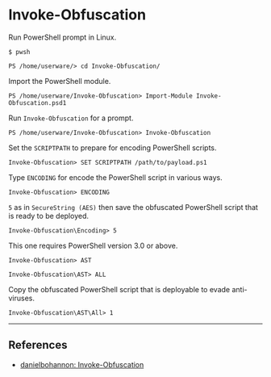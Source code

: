 # Invoke-Obfuscation

Run PowerShell prompt in Linux.

```
$ pwsh

PS /home/userware/> cd Invoke-Obfuscation/
```

Import the PowerShell module.

```
PS /home/userware/Invoke-Obfuscation> Import-Module Invoke-Obfuscation.psd1
```

Run `Invoke-Obfuscation` for a prompt.

```
PS /home/userware/Invoke-Obfuscation> Invoke-Obfuscation
```

Set the `SCRIPTPATH` to prepare for encoding PowerShell scripts.

```
Invoke-Obfuscation> SET SCRIPTPATH /path/to/payload.ps1
```

Type `ENCODING` for encode the PowerShell script in various ways.

```
Invoke-Obfuscation> ENCODING
```

`5` as in `SecureString (AES)` then save the obfuscated PowerShell script that is ready to be deployed.

```
Invoke-Obfuscation\Encoding> 5
```

This one requires PowerShell version 3.0 or above.

```
Invoke-Obfuscation> AST

Invoke-Obfuscation\AST> ALL
```

Copy the obfuscated PowerShell script that is deployable to evade anti-viruses.

```
Invoke-Obfuscation\AST\All> 1
```

---
## References

- [danielbohannon: Invoke-Obfuscation](https://github.com/danielbohannon/Invoke-Obfuscation)